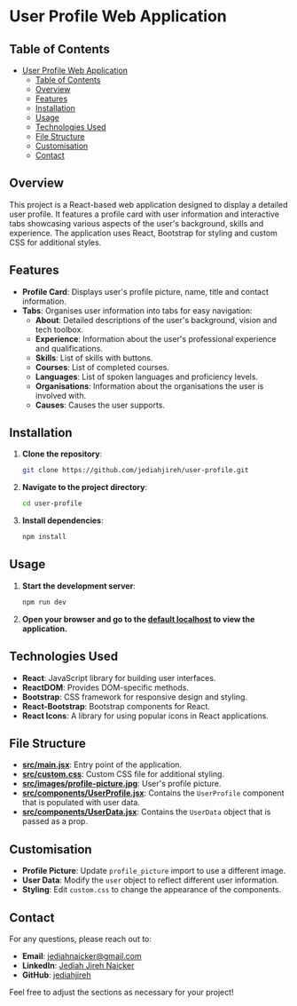 # User Profile Web Application

## Table of Contents

- [User Profile Web Application](#user-profile-web-application)
  - [Table of Contents](#table-of-contents)
  - [Overview](#overview)
  - [Features](#features)
  - [Installation](#installation)
  - [Usage](#usage)
  - [Technologies Used](#technologies-used)
  - [File Structure](#file-structure)
  - [Customisation](#customisation)
  - [Contact](#contact)

## Overview

This project is a React-based web application designed to display a detailed user profile. It features a profile card with user information and interactive tabs showcasing various aspects of the user's background, skills and experience. The application uses React, Bootstrap for styling and custom CSS for additional styles.

## Features

- **Profile Card**: Displays user's profile picture, name, title and contact information.
- **Tabs**: Organises user information into tabs for easy navigation:
  - **About**: Detailed descriptions of the user's background, vision and tech toolbox.
  - **Experience**: Information about the user's professional experience and qualifications.
  - **Skills**: List of skills with buttons.
  - **Courses**: List of completed courses.
  - **Languages**: List of spoken languages and proficiency levels.
  - **Organisations**: Information about the organisations the user is involved with.
  - **Causes**: Causes the user supports.

## Installation

1. **Clone the repository**:

   ```zsh
   git clone https://github.com/jediahjireh/user-profile.git
   ```

2. **Navigate to the project directory**:

   ```zsh
   cd user-profile
   ```

3. **Install dependencies**:

   ```zsh
   npm install
   ```

## Usage

1. **Start the development server**:

   ```zsh
   npm run dev
   ```

2. **Open your browser and go to the [default localhost](http://localhost:5173) to view the application.**

## Technologies Used

- **React**: JavaScript library for building user interfaces.
- **ReactDOM**: Provides DOM-specific methods.
- **Bootstrap**: CSS framework for responsive design and styling.
- **React-Bootstrap**: Bootstrap components for React.
- **React Icons**: A library for using popular icons in React applications.

## File Structure

- **[src/main.jsx](src/main.jsx)**: Entry point of the application.
- **[src/custom.css](src/custom.css)**: Custom CSS file for additional styling.
- **[src/images/profile-picture.jpg](src/images/profile-picture.jpg)**: User's profile picture.
- **[src/components/UserProfile.jsx](src/components/UserProfile.jsx)**: Contains the `UserProfile` component that is populated with user data.
- **[src/components/UserData.jsx](src/components/UserData.jsx)**: Contains the `UserData` object that is passed as a prop.

## Customisation

- **Profile Picture**: Update `profile_picture` import to use a different image.
- **User Data**: Modify the `user` object to reflect different user information.
- **Styling**: Edit `custom.css` to change the appearance of the components.

## Contact

For any questions, please reach out to:

- **Email**: [jediahnaicker@gmail.com](mailto:jediahnaicker@gmail.com)
- **LinkedIn**: [Jediah Jireh Naicker](https://www.linkedin.com/in/jediahnaicker)
- **GitHub**: [jediahjireh](https://github.com/jediahjireh)

Feel free to adjust the sections as necessary for your project!
